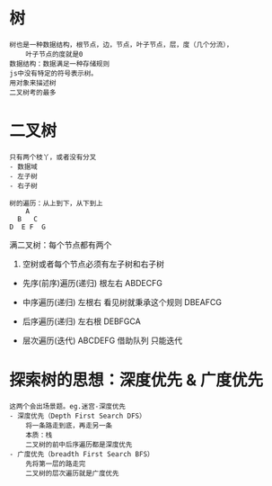 # 树
    树也是一种数据结构，根节点，边，节点，叶子节点，层，度（几个分流），
        叶子节点的度就是0
    数据结构：数据满足一种存储规则
    js中没有特定的符号表示树。
    用对象来描述树
    二叉树考的最多
# 二叉树
    只有两个枝丫，或者没有分叉
    - 数据域
    - 左子树
    - 右子树

    树的遍历：从上到下，从下到上
        A
      B   C
    D  E F  G
满二叉树：每个节点都有两个
1. 空树或者每个节点必须有左子树和右子树
- 先序(前序)遍历(递归) 根左右  ABDECFG
- 中序遍历(递归) 左根右   看见树就秉承这个规则  DBEAFCG
- 后序遍历(递归) 左右根   DEBFGCA

- 层次遍历(迭代) ABCDEFG 借助队列  只能迭代

# 探索树的思想：深度优先 & 广度优先
    这两个会出场景题。eg.迷宫-深度优先
    - 深度优先（Depth First Search DFS）
        将一条路走到底，再走另一条
        本质：栈
        二叉树的前中后序遍历都是深度优先
    - 广度优先（breadth First Search BFS）
        先将第一层的路走完
        二叉树的层次遍历就是广度优先
